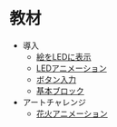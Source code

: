 # 教材

* 導入
  * [絵をLEDに表示](first-step/led-picture.md)
  * [LEDアニメーション](first-step/led-animation.md)
  * [ボタン入力](first-step/input-button.md)
  * [基本ブロック](first-step/burokku.md)
* アートチャレンジ
  * [花火アニメーション](art-challenge/fireworks.md)

